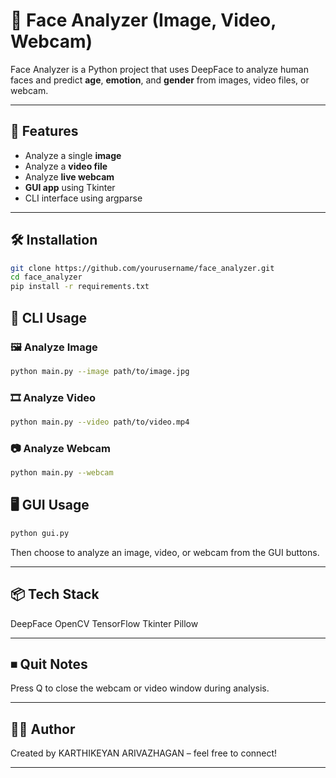 # 🧠 Face Analyzer (Image, Video, Webcam)

Face Analyzer is a Python project that uses DeepFace to analyze human faces and predict **age**, **emotion**, and **gender** from images, video files, or webcam.

---

## 🚀 Features

- Analyze a single **image**
- Analyze a **video file**
- Analyze **live webcam**
- **GUI app** using Tkinter
- CLI interface using argparse

---

## 🛠 Installation

```bash
git clone https://github.com/yourusername/face_analyzer.git
cd face_analyzer
pip install -r requirements.txt
```

## 🧪 CLI Usage

### 🖼️ Analyze Image
```bash
python main.py --image path/to/image.jpg
```

### 🎞️ Analyze Video
```bash
python main.py --video path/to/video.mp4
```

### 📷 Analyze Webcam
```bash
python main.py --webcam
```

## 🖥 GUI Usage
```bash
python gui.py
```
Then choose to analyze an image, video, or webcam from the GUI buttons.

---

## 📦 Tech Stack

DeepFace
OpenCV 
TensorFlow
Tkinter
Pillow

---

## ⏹ Quit Notes
Press Q to close the webcam or video window during analysis.

---

<!-- ## 📸 Preview
You can add screenshots of the GUI here.

--- -->

## 🧑‍💻 Author
Created by KARTHIKEYAN ARIVAZHAGAN – feel free to connect!

---
